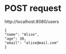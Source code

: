 # POST request
http://localhost:8080/users
```
{
"name": "Alise",
"age": 30,
"email": "alise@mail.com"
}
```